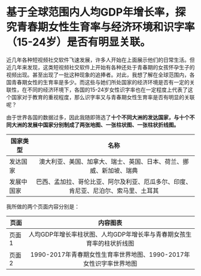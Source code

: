 # 基于全球范围内人均GDP年增长率，探究青春期女性生育率与经济环境和识字率（15-24岁）是否有明显关联。

近几年各种短视频社交软件飞速发展，许多人开始在上面展示他们的日常生活。但近几年来发现，这类短视频社交软件上开始有各种还处于青春期的女孩怀孕生子的视频出现。甚至出现了一批这种现象的追捧者。对此，我想了解在全球范围内，各国青春期女性的生育率是多少。而这些与她们所处国家的经济环境是否有一定的关联性，在不同的经济环境下，各国的15-24岁女性识字率也在一定程度上代表了这个国家对于教育的重视程度，那么识字率又与青春期女性生育率是否有明显的关联呢？

由于世界各国的数据过多，因此我随即筛选了**十个不同大洲的发达国家，与十个不同大洲的发展中国家分别制成了两张地图、一张柱状图、一张柱状折线图。**

国家类型|名称
---|:--:
发达国家|澳大利亚、美国、加拿大、瑞士、英国、日本、荷兰、挪威、新加坡、瑞典
发展中国家|巴西、孟加拉、哥伦比亚、阿尔及利亚、厄瓜多尔、印度、肯尼亚、尼泊尔、索马里、土耳其

我所做的两个页面内容分别是：

页面|内容图表
---|:--:
页面1|人均GDP年增长率柱状图、人均GDP年增长率与青春期女孩生育率的柱状折线图
页面2|1990-2017年青春期女性生育率世界地图、1990-2017年女性识字率世界地图
